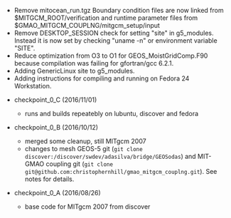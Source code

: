   * Remove mitocean_run.tgz
     Boundary condition files are now linked from $MITGCM_ROOT/verification
     and runtime parameter files from $GMAO_MITGCM_COUPLNG/mitgcm_setup/input
  * Remove DESKTOP_SESSION check for setting "site" in g5_modules.
     Instead it is now set by checking "uname -n" or environment variable "SITE".
  * Reduce optimization from O3 to O1 for GEOS_MoistGridComp.F90
     because compilation was failing for gfortran/gcc 6.2.1.
  * Adding GenericLinux site to g5_modules.
  * Adding instructions for compiling and running on Fedora 24 Workstation.

- checkpoint_0_C (2016/11/01)
  * runs and builds repeatebly on lubuntu, discover and fedora

- checkpoint_0_B (2016/10/12)
  * merged some cleanup, still MITgcm 2007
  * changes to mesh GEOS-5 git (`git clone discover:/discover/swdev/adasilva/bridge/GEOSodas`) and 
     MIT-GMAO coupling git (`git clone git@github.com:christophernhill/gmao_mitgcm_couplng.git`). See
     notes for details.

- checkpoint_0_A (2016/08/26)
  * base code for MITgcm 2007 from discover
